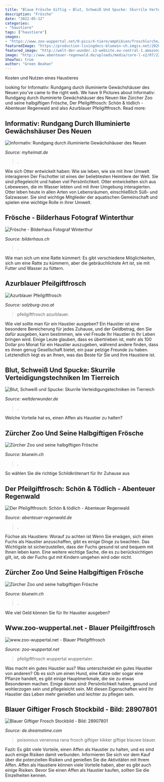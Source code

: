 ```yaml
---
title: "Blaue Frösche Giftig ~ Blut, Schweiß Und Spucke: Skurrile Verteidigungstechniken Im Tierreich"
description: "Frösche"
date: "2022-05-12"
categories:
- "haustiere"
tags: ["haustiere"]
images:
- "https://www.zoo-wuppertal.net/0-pics/4-tiere/amphibien/froschlurche/baumsteigerfroesche/blauer-pfeilgiftfrosch/2015/20150111/20150111-061-blauer-pfeilgiftfrosch+.jpg"
featuredImage: "https://production-livingdocs-bluewin-ch.imgix.net/2020/1/15/31836a50-a61c-4267-8d4c-bd9de17e8306.jpeg?w=1024&amp;auto=format"
featured_image: "http://welt-der-wunder.s3-website.eu-central-1.amazonaws.com/user_upload/Artikel/00_Wissen/NATUR/Skurrile_Verteidigungstechniken /1_Verteidigungstechniken_imago-imagebroker_20170109.jpg"
image: "http://www.abenteuer-regenwald.de/uploads/media/core-l-x2/07/227-regenwald-tiere-baumsteigerfrosch.jpg?v=1-0"
ShowToc: true
author: "Green Beahan"
---
```



Kosten und Nutzen eines Haustieres

	

		
looking for Informativ: Rundgang durch illuminierte Gewächshäuser des Neuen you've came to the right web. We have 9 Pictures about Informativ: Rundgang durch illuminierte Gewächshäuser des Neuen like Zürcher Zoo und seine halbgiftigen Frösche, Der Pfeilgiftfrosch: Schön &amp; tödlich - Abenteuer Regenwald and also Azurblauer Pfeilgiftfrosch. Read more:
		
    
## Informativ: Rundgang Durch Illuminierte Gewächshäuser Des Neuen

<img loading=lazy src="https://media05.myheimat.de/2010/11/10/1355217_web.jpg" onerror="this.onerror=null;this.src='https://tse2.mm.bing.net/th?id=OIP.HR9Kvdjj_LBSzqf5Z9iw7AHaGa&amp;pid=15.1';" alt="Informativ: Rundgang durch illuminierte Gewächshäuser des Neuen">

_Source: myheimat.de_

>. 

	

Wie sich Otter entwickelt haben: Wie sie leben, wie sie mit ihrer Umwelt interagieren
Der Fischotter ist eines der beliebtesten Heimtiere der Welt. Sie sind pflegeleicht und haben viel Persönlichkeit. Otter entwickelten sich aus Lebewesen, die im Wasser lebten und mit ihrer Umgebung interagierten. Otter leben heute in allen Arten von Lebensräumen, einschließlich Süß- und Salzwasser. Sie sind wichtige Mitglieder der aquatischen Gemeinschaft und spielen eine wichtige Rolle in ihrer Umwelt.

    
## Frösche - Bilderhaus Fotograf Winterthur

<img loading=lazy src="https://bilderhaus.ch/wp-content/uploads/2014/05/20_R12_20_67.jpg" onerror="this.onerror=null;this.src='https://tse3.mm.bing.net/th?id=OIP.hq_4Yz53r8DKnlHwxftF9AAAAA&amp;pid=15.1';" alt="Frösche - Bilderhaus Fotograf Winterthur">

_Source: bilderhaus.ch_

>. 

	

Wie man sich um eine Ratte kümmert: Es gibt verschiedene Möglichkeiten, sich um eine Ratte zu kümmern, aber die gebräuchlichste Art ist, sie mit Futter und Wasser zu füttern.

    
## Azurblauer Pfeilgiftfrosch

<img loading=lazy src="https://salzburg-zoo.at/fileadmin/user_upload/Pfeilgiftfrosch_ZooSBG_Friedrich_Mader__2__01.jpg" onerror="this.onerror=null;this.src='https://tse4.mm.bing.net/th?id=OIP.pqYob0DXK_rtocqe9kwvRgHaE9&amp;pid=15.1';" alt="Azurblauer Pfeilgiftfrosch">

_Source: salzburg-zoo.at_

>pfeilgiftfrosch azurblauer. 

	

Wie viel sollte man für ein Haustier ausgeben?
Ein Haustier ist eine besondere Bereicherung für jedes Zuhause, und der Geldbetrag, den Sie dafür ausgeben, kann bestimmen, wie viel Freude Ihr Haustier in Ihr Leben bringen wird. Einige Leute glauben, dass es übertrieben ist, mehr als 100 Dollar pro Monat für ein Haustier auszugeben, während andere finden, dass es ihnen genug Gesellschaft bietet, ein paar pelzige Freunde zu haben. Letztendlich liegt es an Ihnen, was das Beste für Sie und Ihre Haustiere ist.

    
## Blut, Schweiß Und Spucke: Skurrile Verteidigungstechniken Im Tierreich

<img loading=lazy src="http://welt-der-wunder.s3-website.eu-central-1.amazonaws.com/user_upload/Artikel/00_Wissen/NATUR/Skurrile_Verteidigungstechniken /1_Verteidigungstechniken_imago-imagebroker_20170109.jpg" onerror="this.onerror=null;this.src='https://tse2.mm.bing.net/th?id=OIP.qHvM60aRWARlMgE6knKLSgHaEK&amp;pid=15.1';" alt="Blut, Schweiß und Spucke: Skurrile Verteidigungstechniken im Tierreich">

_Source: weltderwunder.de_

>. 

	

Welche Vorteile hat es, einen Affen als Haustier zu halten?

    
## Zürcher Zoo Und Seine Halbgiftigen Frösche

<img loading=lazy src="https://production-livingdocs-bluewin-ch.imgix.net/2020/1/15/31836a50-a61c-4267-8d4c-bd9de17e8306.jpeg?w=1024&amp;auto=format" onerror="this.onerror=null;this.src='https://tse1.mm.bing.net/th?id=OIP.uHUKcwbCHYIF3e9v_zZ4vAHaEK&amp;pid=15.1';" alt="Zürcher Zoo und seine halbgiftigen Frösche">

_Source: bluewin.ch_

>. 

	

So wählen Sie die richtige Schildkrötenart für Ihr Zuhause aus

    
## Der Pfeilgiftfrosch: Schön &amp; Tödlich - Abenteuer Regenwald

<img loading=lazy src="http://www.abenteuer-regenwald.de/uploads/media/core-l-x2/07/227-regenwald-tiere-baumsteigerfrosch.jpg?v=1-0" onerror="this.onerror=null;this.src='https://tse2.mm.bing.net/th?id=OIP.gxqmc3aVTggVmnAJEIgDOwHaDX&amp;pid=15.1';" alt="Der Pfeilgiftfrosch: Schön &amp; tödlich - Abenteuer Regenwald">

_Source: abenteuer-regenwald.de_

>. 

	

Füchse als Haustiere: Worauf zu achten ist
Wenn Sie erwägen, sich einen Fuchs als Haustier anzuschaffen, gibt es einige Dinge zu beachten. Das Wichtigste ist sicherzustellen, dass der Fuchs gesund ist und bequem mit Ihnen leben kann. Eine weitere wichtige Sache, die es zu berücksichtigen gilt, ist, ob der Fuchs gut mit Kindern umgehen wird oder nicht.

    
## Zürcher Zoo Und Seine Halbgiftigen Frösche

<img loading=lazy src="https://production-livingdocs-bluewin-ch.imgix.net/2020/1/15/06029028-88e1-49c3-9620-d153f8944da3.jpeg?w=726&amp;auto=format" onerror="this.onerror=null;this.src='https://tse2.mm.bing.net/th?id=OIP.kjOsTG8Bd4bcrIsTuiGpkwHaEK&amp;pid=15.1';" alt="Zürcher Zoo und seine halbgiftigen Frösche">

_Source: bluewin.ch_

>. 

	

Wie viel Geld können Sie für Ihr Haustier ausgeben?

    
## Www.zoo-wuppertal.net - Blauer Pfeilgiftfrosch

<img loading=lazy src="https://www.zoo-wuppertal.net/0-pics/4-tiere/amphibien/froschlurche/baumsteigerfroesche/blauer-pfeilgiftfrosch/2015/20150111/20150111-061-blauer-pfeilgiftfrosch+.jpg" onerror="this.onerror=null;this.src='https://tse2.mm.bing.net/th?id=OIP.TWgRis0WAy3E_w0FTlB7mAHaHa&amp;pid=15.1';" alt="www.zoo-wuppertal.net - Blauer Pfeilgiftfrosch">

_Source: zoo-wuppertal.net_

>pfeilgiftfrosch wuppertal wuppertaler. 

	

Was macht ein gutes Haustier aus?
Was unterscheidet ein gutes Haustier von anderen? Ob es sich um einen Hund, eine Katze oder sogar eine Pflanze handelt, es gibt einige Hauptmerkmale, die sie zu etwas Besonderem machen. Einige davon sind: Persönlichkeit haben, gesund und wohlerzogen sein und pflegeleicht sein. Mit diesen Eigenschaften wird Ihr Haustier das Leben mehr genießen und leichter zu pflegen sein.

    
## Blauer Giftiger Frosch Stockbild - Bild: 28907801

<img loading=lazy src="https://thumbs.dreamstime.com/b/blauer-giftiger-frosch-28907801.jpg" onerror="this.onerror=null;this.src='https://tse4.mm.bing.net/th?id=OIP.EKiIiTmRn-5cn1YhyYi9FAHaFH&amp;pid=15.1';" alt="Blauer Giftiger Frosch Stockbild - Bild: 28907801">

_Source: de.dreamstime.com_

>poisonous venenosa rana frosch giftiger kikker giftige blauwe blauer. 

	

Fazit: Es gibt viele Vorteile, einen Affen als Haustier zu halten, und es sind auch einige Risiken damit verbunden. Informieren Sie sich vor dem Kauf über die potenziellen Risiken und genießen Sie die Aktivitäten mit Ihrem Affen.
Affen als Haustiere können viele Vorteile haben, aber es gibt auch einige Risiken. Bevor Sie einen Affen als Haustier kaufen, sollten Sie die Einzelheiten kennen.

